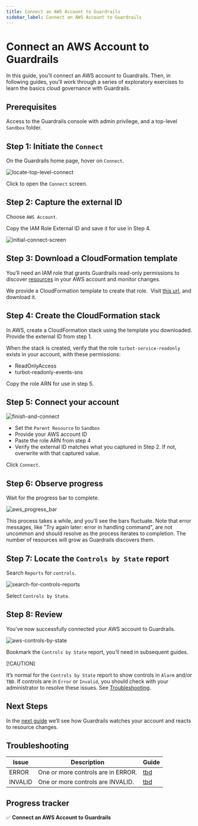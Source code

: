 ```yaml
---
title: Connect an AWS Account to Guardrails
sidebar_label: Connect an AWS Account to Guardrails
---
```



# Connect an AWS Account to Guardrails

In this guide, you’ll connect an AWS account to Guardrails. Then, in following guides, you’ll work through a series of exploratory exercises to learn the basics cloud governance with Guardrails.

## Prerequisites

Access to the Guardrails console with admin privilege, and a top-level `Sandbox` folder.

## Step 1: Initiate the `Connect`

  
On the Guardrails home page, hover on `Connect`.  
<p><img alt="locate-top-level-connect" src="/images/docs/guardrails/getting-started/getting-started-aws/connect-an-account/locate-top-level-connect.png"/></p>

Click to open the `Connect` screen.

## Step 2: Capture the external ID

Choose `AWS Account`.

Copy the IAM Role External ID and save it for use in Step 4.  
<p><img alt="initial-connect-screen" src="/images/docs/guardrails/getting-started/getting-started-aws/connect-an-account/initial-connect-screen.png"/></p>

## Step 3: Download a CloudFormation template

You’ll need an IAM role that grants Guardrails read-only permissions to discover [resources](/guardrails/docs/reference/glossary#resource) in your AWS account and monitor changes. 

  
We provide a CloudFormation template to create that role.  Visit [this url](tbd), and download it.

## Step 4: Create the CloudFormation stack

In AWS, create a CloudFormation stack using the template you downloaded. Provide the external ID from step 1.  
  
When the stack is created, verify that the role `turbot-service-readonly` exists in your account, with these permissions:  
  
- ReadOnlyAccess  
- turbot-readonly-events-sns  
  
Copy the role ARN for use in step 5.

## Step 5: Connect your account
<p><img alt="finish-and-connect" src="/images/docs/guardrails/getting-started/getting-started-aws/connect-an-account/finish-and-connect.png"/></p>

* Set the `Parent Resource` to `Sandbox`
* Provide your AWS account ID
* Paste the role ARN from step 4
* Verify the external ID matches what you captured in Step 2. If not, overwrite with that captured value.

Click `Connect`.

## Step 6: Observe progress

Wait for the progress bar to complete.
<p><img alt="aws_progress_bar" src="/images/docs/guardrails/getting-started/getting-started-aws/connect-an-account/aws-progress-bar.png"/></p>

This process takes a while, and you’ll see the bars fluctuate. Note that error messages, like "Try again later: error in handling command", are not uncommon and should resolve as the process iterates to completion. The number of resources will grow as Guardrails discovers them.  


## Step 7: Locate the `Controls by State` report

Search `Reports` for `controls`.  
<p><img alt="search-for-controls-reports" src="/images/docs/guardrails/getting-started/getting-started-aws/connect-an-account/search-for-controls-reports.png"/></p>

Select `Controls by State`.

## Step 8: Review

You’ve now successfully connected your AWS account to Guardrails.
<p><img alt="aws-controls-by-state" src="/images/docs/guardrails/getting-started/getting-started-aws/connect-an-account/aws-controls-by-state.png"/></p>

Bookmark the `Controls by State` report, you’ll need in subsequent guides.

[!CAUTION]

It’s normal for the `Controls by State` report to show controls in `Alarm` and/or `TBD`. If controls are in `Error` or `Invalid`, you should check with your administrator to resolve these issues. See [Troubleshooting](#troubleshooting).

## Next Steps

In the [next guide](/guardrails/docs/getting-started/getting-started-aws/observe-aws-activity) we’ll see how Guardrails watches your account and reacts to resource changes.

## Troubleshooting

| Issue | Description | Guide |
|--|--|--|
| ERROR | One or more controls are in ERROR. | [tbd]() |
| INVALID | One or more controls are INVALID. | [tbd]() |

  



## Progress tracker
<div>
<div>✅ <strong>Connect an AWS Account to Guardrails</strong></div>
</div>

